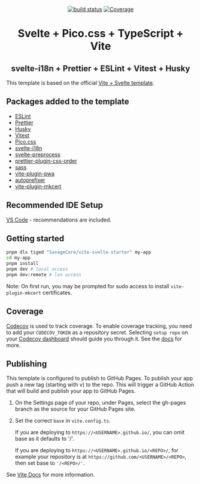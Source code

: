 <p align="center">
  <a href="https://github.com/SavageCore/vite-svelte-starter/actions/workflows/test.yml"><img src="https://img.shields.io/github/actions/workflow/status/SavageCore/vite-svelte-starter/release.yml" alt="build status"></a>
  <a href="https://app.codecov.io/gh/SavageCore/vite-svelte-starter"><img src="https://img.shields.io/codecov/c/github/SavageCore/vite-svelte-starter" alt="Coverage"></a>
</p>

<h1 align="center">Svelte + Pico.css + TypeScript + Vite</h1>
<h2 align="center">svelte-i18n + Prettier + ESLint + Vitest + Husky</h2>

This template is based on the official [Vite + Svelte template](https://github.com/vitejs/vite/tree/main/packages/create-vite/template-svelte-ts).

## Packages added to the template

- [ESLint](https://eslint.org/)
- [Prettier](https://prettier.io/)
- [Husky](https://github.com/typicode/husky)
- [Vitest](https://vitest.dev/)
- [Pico.css](https://picocss.com/)
- [svelte-i18n](https://github.com/kaisermann/svelte-i18n)
- [svelte-preprocess](https://github.com/sveltejs/svelte-preprocess)
- [prettier-plugin-css-order](https://github.com/Siilwyn/prettier-plugin-css-order)
- [sass](https://sass-lang.com/)
- [vite-plugin-pwa](https://vite-pwa-org.netlify.app/)
- [autoprefixer](https://github.com/postcss/autoprefixer)
- [vite-plugin-mkcert](https://www.npmjs.com/package/vite-plugin-mkcert)

## Recommended IDE Setup

[VS Code](https://code.visualstudio.com/) - recommendations are included.

## Getting started

```bash
pnpm dlx tiged "SavageCore/vite-svelte-starter" my-app
cd my-app
pnpm install
pnpm dev # local access
pnpm dev:remote # lan access
```

Note: On first run, you may be prompted for sudo access to install `vite-plugin-mkcert` certificates.

## Coverage

[Codecov](https://codecov.io/) is used to track coverage. To enable coverage tracking, you need to add your `CODECOV_TOKEN` as a repository secret. Selecting `setup repo` on your [Codecov dashboard](https://app.codecov.io/) should guide you through it. See the [docs](https://docs.codecov.com/docs#step-2-get-the-repository-upload-token) for more.

## Publishing

This template is configured to publish to GitHub Pages. To publish your app push a new tag (starting with v) to the repo. This will trigger a GitHub Action that will build and publish your app to GitHub Pages.

1. On the Settings page of your repo, under Pages, select the gh-pages branch as the source for your GitHub Pages site.

2. Set the correct `base` in `vite.config.ts`.

   If you are deploying to `https://<USERNAME>.github.io/`, you can omit base as it defaults to '/'.

   If you are deploying to `https://<USERNAME>.github.io/<REPO>/`, for example your repository is at `https://github.com/<USERNAME>/<REPO>`, then set base to `'/<REPO>/'`.

See [Vite Docs](https://vitejs.dev/guide/static-deploy.html#github-pages) for more information.
